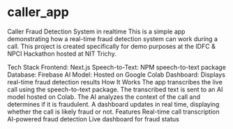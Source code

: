 # caller_app
Caller Fraud Detection System in realtime 
This is a simple app demonstrating how a real-time fraud detection system can work during a call. This project is created specifically for demo purposes at the IDFC & NPCI Hackathon hosted at NIT Trichy.

Tech Stack
Frontend: Next.js
Speech-to-Text: NPM speech-to-text package
Database: Firebase
AI Model: Hosted on Google Colab
Dashboard: Displays real-time fraud detection results
How It Works
The app transcribes the live call using the speech-to-text package.
The transcribed text is sent to an AI model hosted on Colab.
The AI analyzes the context of the call and determines if it is fraudulent.
A dashboard updates in real time, displaying whether the call is likely fraud or not.
Features
Real-time call transcription
AI-powered fraud detection
Live dashboard for fraud status
